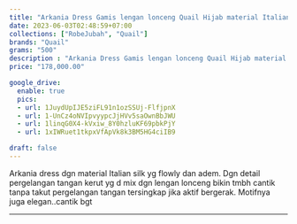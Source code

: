 ```yaml
---
title: "Arkania Dress Gamis lengan lonceng Quail Hijab material Italian silk"
date: 2023-06-03T02:48:59+07:00
collections: ["RobeJubah", "Quail"]
brands: "Quail"
grams: "500"
description : "Arkania Dress Gamis lengan lonceng Quail Hijab material Italian silk"
price: "178,000.00"

google_drive:
  enable: true
  pics:
  - url: 1JuydUpIJE5ziFL91n1ozSSUj-FlfjpnX
  - url: 1-UnCz4oNVIpvyypcJjHVv5saOwnBbJWU
  - url: 1linqG0X4-kVxiw_8Y0hzluKF69pbkPjY
  - url: 1xIWRuet1tkpxVfApVk8k3BM5HG4ciIB9

draft: false
---
```


Arkania dress dgn material Italian silk yg flowly dan adem. Dgn detail pergelangan tangan kerut yg d mix dgn lengan lonceng bikin tmbh cantik tanpa takut pergelangan tangan tersingkap jika aktif bergerak. Motifnya juga elegan..cantik bgt 

----------      
  
